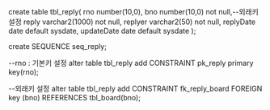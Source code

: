 create table tbl_reply(
    rno number(10,0),
    bno number(10,0) not null,--외래키 설정
    reply varchar2(1000) not null,
    replyer varchar2(50) not null,
    replyDate date default sysdate,
    updateDate date default sysdate
);

create SEQUENCE seq_reply;

--rno : 기본키 설정
alter table tbl_reply
add CONSTRAINT pk_reply primary key(rno);

--외래키 설정
alter table tbl_reply
add CONSTRAINT fk_reply_board FOREIGN key (bno) REFERENCES tbl_board(bno);

